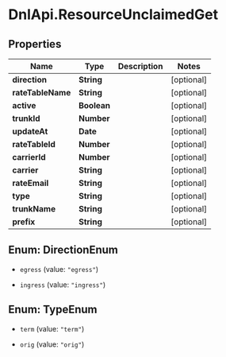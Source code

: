 # DnlApi.ResourceUnclaimedGet

## Properties
Name | Type | Description | Notes
------------ | ------------- | ------------- | -------------
**direction** | **String** |  | [optional] 
**rateTableName** | **String** |  | [optional] 
**active** | **Boolean** |  | [optional] 
**trunkId** | **Number** |  | [optional] 
**updateAt** | **Date** |  | [optional] 
**rateTableId** | **Number** |  | [optional] 
**carrierId** | **Number** |  | [optional] 
**carrier** | **String** |  | [optional] 
**rateEmail** | **String** |  | [optional] 
**type** | **String** |  | [optional] 
**trunkName** | **String** |  | [optional] 
**prefix** | **String** |  | [optional] 


<a name="DirectionEnum"></a>
## Enum: DirectionEnum


* `egress` (value: `"egress"`)

* `ingress` (value: `"ingress"`)




<a name="TypeEnum"></a>
## Enum: TypeEnum


* `term` (value: `"term"`)

* `orig` (value: `"orig"`)




